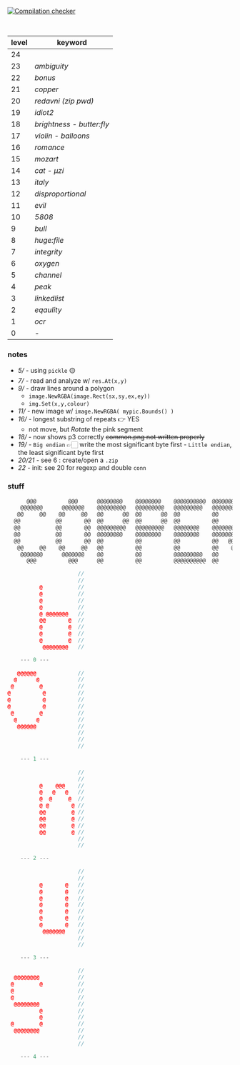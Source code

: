 [![Compilation checker](https://github.com/nuoxoxo/pythonchallenge-in-go/actions/workflows/daily.yml/badge.svg)](https://github.com/nuoxoxo/pythonchallenge-in-go/actions/workflows/daily.yml)

<br>

level | keyword
----- | -----------
24|
23| _ambiguity_
22| _bonus_
21| _copper_
20| _redavni (zip pwd)_
19| _idiot2_
18| _brightness - butter:fly_
17| _violin - balloons_
16| _romance_
15| _mozart_
14| _cat - μzi_
13| _italy_
12| _disproportional_
11| _evil_
10| _5808_
9 | _bull_
8 | _huge:file_
7 | _integrity_
6 | _oxygen_
5 | _channel_
4 | _peak_
3 | _linkedlist_
2 | _eqaulity_
1 | _ocr_
0 | _-_

### notes

- _5/ -_ using `pickle` 🟡
- _7/ -_ read and analyze w/ `res.At(x,y)`
- _9/ -_ draw lines around a polygon
    - `image.NewRGBA(image.Rect(sx,sy,ex,ey))`
    - `img.Set(x,y,colour)`
- _11/ -_ new image w/ `image.NewRGBA( mypic.Bounds() )`
- _16/ -_ longest substring of repeats 👉 YES
    - not move, but _Rotate_ the pink segment
- _18/ -_ now shows p3 correctly ~~common.png not written properly~~
- _19/ -_ `Big endian` 👉🏻 write the most significant byte first - `Little endian`, the least significant byte first
- _20/21 -_ see 6 : create/open a `.zip`
- _22 -_ init: see 20 for regexp and double `conn`

### stuff

```go
      @@@          @@@      @@@@@@@@    @@@@@@@@    @@@@@@@@@@  @@@@@@@@
    @@@@@@@      @@@@@@@    @@@@@@@@@   @@@@@@@@@   @@@@@@@@@   @@@@@@@@@
   @@     @@    @@     @@   @@      @@  @@      @@  @@          @@      @@
  @@           @@       @@  @@      @@  @@      @@  @@          @@      @@
  @@           @@       @@  @@@@@@@@@   @@@@@@@@@   @@@@@@@@    @@@@@@@@@
  @@           @@       @@  @@@@@@@@    @@@@@@@@    @@@@@@@@    @@@@@@@@ 
  @@           @@       @@  @@          @@          @@          @@   @@ 
   @@     @@    @@     @@   @@          @@          @@          @@    @@ 
    @@@@@@@      @@@@@@@    @@          @@          @@@@@@@@@   @@     @@ 
      @@@          @@@      @@          @@          @@@@@@@@@@  @@      @@
```
```cc
                      //
                      //
          @           //
          @           //
          @           //
          @           //
          @ @@@@@@@   //
          @@       @  //
          @        @  //
          @        @  //
          @        @  //
           @@@@@@@@   //

	--- 0 ---
 
   @@@@@@             //
  @      @            //
 @        @           //
@          @          //
@          @          //
@          @          //
 @        @           //
  @      @            //
   @@@@@@             //
                      //
                      //
                      //

	--- 1 ---
 
                      //
                      //
          @    @@@    //
          @   @   @   //
          @  @     @  //
          @ @       @ //
          @@        @ //
          @@        @ //
          @@        @ //
          @@        @ //
                      //
                      //

	--- 2 ---
 
                      //
                      //
          @       @   //
          @       @   //
          @       @   //
          @       @   //
          @       @   //
          @       @   //
          @       @   //
           @@@@@@@    //
                      //
                      //

	--- 3 ---
 
                      //
  @@@@@@@@            //
 @        @           //
 @                    //
 @                    //
  @@@@@@@@            //
          @           //
          @           //
 @        @           //
  @@@@@@@@            //
                      //
                      //

	--- 4 ---
```
